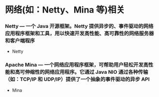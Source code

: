 网络(如：Netty、Mina 等)相关
==========================

### Netty — 一个 Java 开源框架。Netty 提供异步的、事件驱动的网络应用程序框架和工具，用以快速开发高性能、高可靠性的网络服务器和客户端程序
- Netty


### Apache Mina — 一个网络应用程序框架，可帮助用户轻松开发高性能和高可伸缩性的网络应用程序。它通过 Java NIO 通过各种传输（如：TCP/IP 和 UDP/IP）提供了一个抽象的事件驱动的异步 API
- Mina

